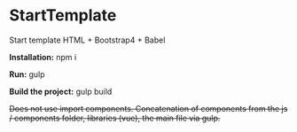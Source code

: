 # StartTemplate

Start template HTML + Bootstrap4 + Babel

**Installation:** npm i 

**Run:** gulp 

**Build the project:** gulp build 

~~Does not use import components. Concatenation of components from the js / components folder, libraries (vue), the main file via gulp.~~